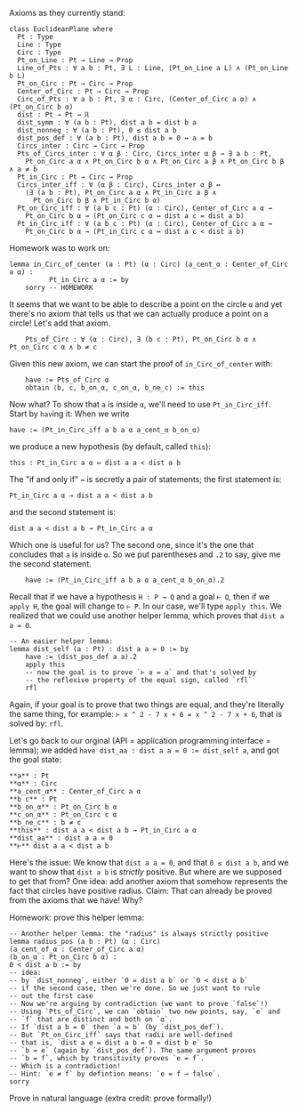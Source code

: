 Axioms as they currently stand:
```
class EuclideanPlane where
  Pt : Type
  Line : Type
  Circ : Type
  Pt_on_Line : Pt → Line → Prop
  Line_of_Pts : ∀ a b : Pt, ∃ L : Line, (Pt_on_Line a L) ∧ (Pt_on_Line b L)
  Pt_on_Circ : Pt → Circ → Prop
  Center_of_Circ : Pt → Circ → Prop
  Circ_of_Pts : ∀ a b : Pt, ∃ α : Circ, (Center_of_Circ a α) ∧ (Pt_on_Circ b α)
  dist : Pt → Pt → ℝ
  dist_symm : ∀ (a b : Pt), dist a b = dist b a
  dist_nonneg : ∀ (a b : Pt), 0 ≤ dist a b
  dist_pos_def : ∀ (a b : Pt), dist a b = 0 ↔ a = b
  Circs_inter : Circ → Circ → Prop
  Pts_of_Circs_inter : ∀ α β : Circ, Circs_inter α β → ∃ a b : Pt,
    Pt_on_Circ a α ∧ Pt_on_Circ b α ∧ Pt_on_Circ a β ∧ Pt_on_Circ b β ∧ a ≠ b
  Pt_in_Circ : Pt → Circ → Prop
  Circs_inter_iff : ∀ (α β : Circ), Circs_inter α β ↔
    (∃ (a b : Pt), Pt_on_Circ a α ∧ Pt_in_Circ a β ∧
      Pt_on_Circ b β ∧ Pt_in_Circ b α)
  Pt_on_Circ_iff : ∀ (a b c : Pt) (α : Circ), Center_of_Circ a α →
    Pt_on_Circ b α → (Pt_on_Circ c α ↔ dist a c = dist a b)
  Pt_in_Circ_iff : ∀ (a b c : Pt) (α : Circ), Center_of_Circ a α →
    Pt_on_Circ b α → (Pt_in_Circ c α ↔ dist a c < dist a b)
```
Homework was to work on:
```
lemma in_Circ_of_center (a : Pt) (α : Circ) (a_cent_α : Center_of_Circ a α) : 
		  Pt_in_Circ a α := by
	sorry -- HOMEWORK
```
It seems that we want to be able to describe a point on the circle `α` and yet there's no axiom that tells us that we can actually produce a point on a circle! Let's add that axiom.
```
	Pts_of_Circ : ∀ (α : Circ), ∃ (b c : Pt), Pt_on_Circ b α ∧ Pt_on_Circ c α ∧ b ≠ c
```
Given this new axiom, we can start the proof of `in_Circ_of_center` with:
```
	have := Pts_of_Circ α
	obtain ⟨b, c, b_on_α, c_on_α, b_ne_c⟩ := this
```
Now what? To show that `a` is inside `α`, we'll need to use `Pt_in_Circ_iff`. Start by `hav`ing it: When we write
```
have := (Pt_in_Circ_iff a b a α a_cent_α b_on_α)
```
we produce a new hypothesis (by default, called `this`):
```
this : Pt_in_Circ a α ↔ dist a a < dist a b
```
The "if and only if" `↔` is secretly a pair of statements; the first statement is: 
```
Pt_in_Circ a α → dist a a < dist a b
```
and the second statement is: 
```
dist a a < dist a b → Pt_in_Circ a α
```
Which one is useful for us? The second one, since it's the one that concludes that `a` is inside `α`. So we put parentheses and `.2` to say, give me the second statement.
```
	have := (Pt_in_Circ_iff a b a α a_cent_α b_on_α).2
```
Recall that if we have a hypothesis `H : P → Q` and a goal `⊢ Q`, then if we `apply H`, the goal will change to `⊢ P`. In our case, we'll type `apply this`.
We realized that we could use another helper lemma, which proves that `dist a a = 0`.
```
-- An easier helper lemma:
lemma dist_self (a : Pt) : dist a a = 0 := by
	have := (dist_pos_def a a).2
	apply this
	-- now the goal is to prove `⊢ a = a` and that's solved by
	-- the reflexive property of the equal sign, called `rfl`
	rfl
```
Again, if your goal is to prove that two things are equal, and they're literally the same thing, for example: `⊢ x ^ 2 - 7 x + 6 = x ^ 2 - 7 x + 6`, that is solved by: `rfl`.

Let's go back to our orginal (API = application programming interface = lemma); we added `have dist_aa : dist a a = 0 := dist_self a`, and got the goal state:
```
**a** : Pt
**α** : Circ
**a_cent_α** : Center_of_Circ a α
**b c** : Pt
**b_on_α** : Pt_on_Circ b α
**c_on_α** : Pt_on_Circ c α
**b_ne_c** : b ≠ c
**this** : dist a a < dist a b → Pt_in_Circ a α
**dist_aa** : dist a a = 0
**⊢** dist a a < dist a b
```
Here's the issue: We know that `dist a a = 0`, and that `0 ≤ dist a b`, and we want to show that `dist a b` is *strictly* positive. But where are we supposed to get that from? One idea: add another axiom that somehow represents the fact that circles have positive radius. 
Claim: That can already be proved from the axioms that we have! Why?

Homework: prove this helper lemma: 
```
-- Another helper lemma: the "radius" is always strictly positive
lemma radius_pos (a b : Pt) (α : Circ)
(a_cent_of_α : Center_of_Circ a α)
(b_on_α : Pt_on_Circ b α) :
0 < dist a b := by
-- idea:
-- by `dist_nonneg`, either `0 = dist a b` or `0 < dist a b`
-- if the second case, then we're done. So we just want to rule
-- out the first case
-- Now we're arguing by contradiction (we want to prove `false`!)
-- Using `Pts_of_Circ`, we can `obtain` two new points, say, `e` and
-- `f` that are distinct and both on `α`.
-- If `dist a b = 0` then `a = b` (by `dist_pos_def`).
-- But `Pt_on_Circ_iff` says that radii are well-defined
-- that is, `dist a e = dist a b = 0 = dist b e` So
-- `b = e` (again by `dist_pos_def`). The same argument proves
-- `b = f`, which by transitivity proves `e = f`.
-- Which is a contradiction!
-- Hint: `e ≠ f` by defintion means: `e = f → false`.
sorry
```
Prove in natural language (extra credit: prove formally!)
 
